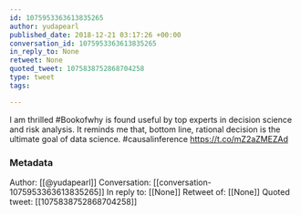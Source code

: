 ```yaml
---
id: 1075953363613835265
author: yudapearl
published_date: 2018-12-21 03:17:26 +00:00
conversation_id: 1075953363613835265
in_reply_to: None
retweet: None
quoted_tweet: 1075838752868704258
type: tweet
tags:

---
```


I am thrilled #Bookofwhy is found useful by top experts in decision science and risk analysis. It reminds me that, bottom line, rational decision is the ultimate goal of data science. #causalinference https://t.co/mZ2aZMEZAd

### Metadata

Author: [[@yudapearl]]
Conversation: [[conversation-1075953363613835265]]
In reply to: [[None]]
Retweet of: [[None]]
Quoted tweet: [[1075838752868704258]]

